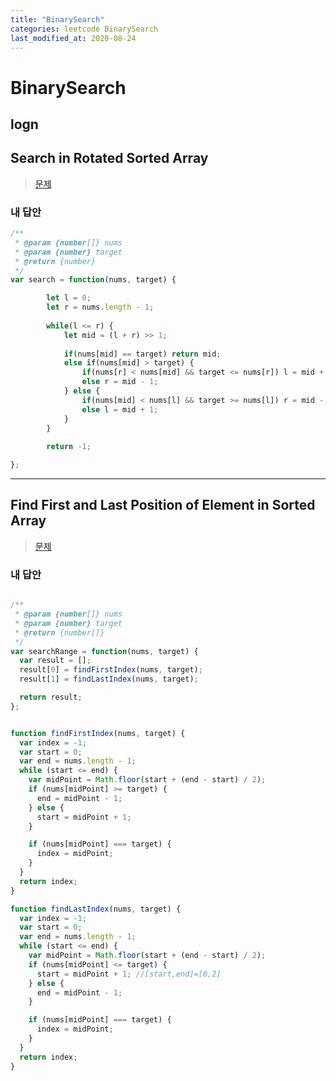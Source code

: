 ```yaml
---
title: "BinarySearch"
categories: leetcode BinarySearch
last_modified_at: 2020-08-24
---
```



# BinarySearch

## logn 

## Search in Rotated Sorted Array


>[문제](https://leetcode.com/problems/search-in-rotated-sorted-array/)



### 내 답안

```javascript
/**
 * @param {number[]} nums
 * @param {number} target
 * @return {number}
 */
var search = function(nums, target) {

        let l = 0;
        let r = nums.length - 1;
        
        while(l <= r) {
            let mid = (l + r) >> 1;
            
            if(nums[mid] == target) return mid;
            else if(nums[mid] > target) {
                if(nums[r] < nums[mid] && target <= nums[r]) l = mid + 1;
                else r = mid - 1;
            } else {
                if(nums[mid] < nums[l] && target >= nums[l]) r = mid - 1;
                else l = mid + 1;
            }
        }
        
        return -1;

};
```
***



## Find First and Last Position of Element in Sorted Array


>[문제](https://leetcode.com/problems/find-first-and-last-position-of-element-in-sorted-array/)



### 내 답안


```javascript

/**
 * @param {number[]} nums
 * @param {number} target
 * @return {number[]}
 */
var searchRange = function(nums, target) {
  var result = [];
  result[0] = findFirstIndex(nums, target);
  result[1] = findLastIndex(nums, target);

  return result;
};


function findFirstIndex(nums, target) {
  var index = -1;
  var start = 0;
  var end = nums.length - 1;
  while (start <= end) {
    var midPoint = Math.floor(start + (end - start) / 2);
    if (nums[midPoint] >= target) {
      end = midPoint - 1;
    } else {
      start = midPoint + 1;
    }

    if (nums[midPoint] === target) {
      index = midPoint;
    }
  }
  return index;
}

function findLastIndex(nums, target) {
  var index = -1;
  var start = 0;
  var end = nums.length - 1;
  while (start <= end) {
    var midPoint = Math.floor(start + (end - start) / 2);
    if (nums[midPoint] <= target) {
      start = midPoint + 1; //[start,end]=[0,2]
    } else {
      end = midPoint - 1;
    }

    if (nums[midPoint] === target) {
      index = midPoint;
    }
  }
  return index;
}

```